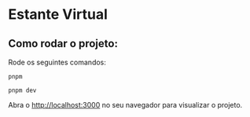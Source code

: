 # Estante Virtual

## Como rodar o projeto:

Rode os seguintes comandos:

```
pnpm

pnpm dev 
```

Abra o [http://localhost:3000](http://localhost:3000) no seu navegador para visualizar o projeto.